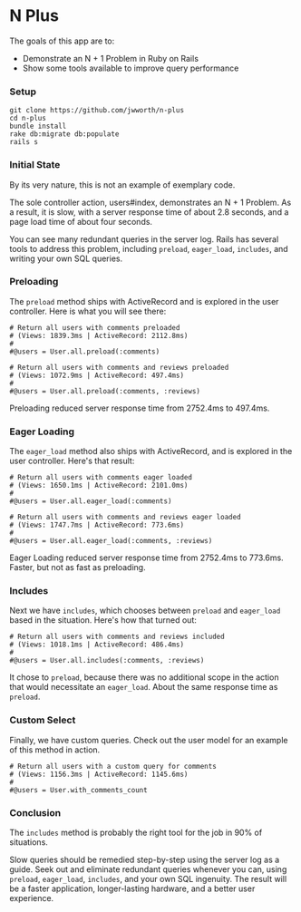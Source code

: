 # N Plus

The goals of this app are to:
* Demonstrate an N + 1 Problem in Ruby on Rails
* Show some tools available to improve query performance

### Setup

```
git clone https://github.com/jwworth/n-plus
cd n-plus
bundle install
rake db:migrate db:populate
rails s
```

### Initial State

By its very nature, this is not an example of exemplary code.

The sole controller action, users#index, demonstrates an N + 1 Problem. As a result, it is slow, with a server response time of about 2.8 seconds, and a page load time of about four seconds.

You can see many redundant queries in the server log. Rails has several tools to address this problem, including `preload`, `eager_load`, `includes`, and writing your own SQL queries.

### Preloading

The `preload` method ships with ActiveRecord and is explored in the user controller. Here is what you will see there:

    # Return all users with comments preloaded
    # (Views: 1839.3ms | ActiveRecord: 2112.8ms)
    #
    #@users = User.all.preload(:comments)

    # Return all users with comments and reviews preloaded
    # (Views: 1072.9ms | ActiveRecord: 497.4ms)
    #
    #@users = User.all.preload(:comments, :reviews)

Preloading reduced server response time from 2752.4ms to 497.4ms.

### Eager Loading

The `eager_load` method also ships with ActiveRecord, and is explored in the user controller. Here's that result:

    # Return all users with comments eager loaded
    # (Views: 1650.1ms | ActiveRecord: 2101.0ms)
    #
    #@users = User.all.eager_load(:comments)

    # Return all users with comments and reviews eager loaded
    # (Views: 1747.7ms | ActiveRecord: 773.6ms)
    #
    #@users = User.all.eager_load(:comments, :reviews)

Eager Loading reduced server response time from 2752.4ms to 773.6ms. Faster, but not as fast as preloading.

### Includes

Next we have `includes`, which chooses between `preload` and `eager_load` based in the situation. Here's how that turned out:

    # Return all users with comments and reviews included
    # (Views: 1018.1ms | ActiveRecord: 486.4ms)
    #
    #@users = User.all.includes(:comments, :reviews)

It chose to `preload`, because there was no additional scope in the action that would necessitate an `eager_load`. About the same response time as `preload`.

### Custom Select

Finally, we have custom queries. Check out the user model for an example of this method in action.

    # Return all users with a custom query for comments
    # (Views: 1156.3ms | ActiveRecord: 1145.6ms)
    #
    #@users = User.with_comments_count

### Conclusion

The `includes` method is probably the right tool for the job in 90% of situations.

Slow queries should be remedied step-by-step using the server log as a guide. Seek out and eliminate redundant queries whenever you can, using `preload`, `eager_load`, `includes`, and your own SQL ingenuity. The result will be a faster application, longer-lasting hardware, and a better user experience.
